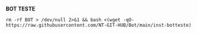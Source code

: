 
__BOT TESTE__

```rm -rf BOT > /dev/null 2>&1 && bash <(wget -qO- https://raw.githubusercontent.com/NT-GIT-HUB/Bot/main/inst-botteste)```


